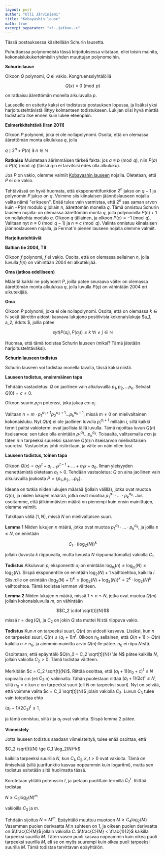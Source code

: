 ```yaml
---
layout: post
author: "Olli Järviniemi"
title: "Kobayashin lause"
math: true
excerpt_separator: "<!--jatkuu-->"
---
```


Tässä postauksessa käsitellään Schurin lausetta.

<!--jatkuu-->

Puhuttaessa polynomeista tässä kirjoituksessa viitataan, ellei toisin mainita, kokonaislukukertoimisiin yhden muuttujan polynomeihin.

**Schurin lause**

Olkoon $Q$ polynomi, $Q$ ei vakio. Kongruenssiyhtälöllä

$$Q(x) \equiv 0 \pmod{p}$$

on ratkaisu äärettömän monella alkuluvulla $p$.

Lauseelle on esitetty kaksi eri todistusta postauksen lopussa, ja lisäksi yksi harjoitustehtävistä liittyy kolmanteen todistukseen. Lukijan olisi hyvä miettiä todistusta itse ennen kuin lukee eteenpäin.


**Esimerkkitehtävä (Iran 2011)**

Olkoon $P$ polynomi, joka ei ole nollapolynomi. Osoita, että on olemassa äärettömän monta alkulukua $q$, jolla

$q \mid 2^n + P(n) \ \exists \ n \in \mathbb{N}$

**Ratkaisu**
Muistetaan äärimmäisen tärkeä fakta: jos $a \equiv b \pmod{q}$, niin $P(a) \equiv P(b) \pmod{q}$ (tässä $q$:n ei tarvitsisi edes olla alkuluku).

Jos $P$ on vakio, olemme valmiit [Kobayashin lauseen](https://blog.matematiikkakilpailut.fi/2018/05/02/Kobayashi.html) nojalla. Oletetaan, että $P$ ei ole vakio.

Tehtävässä on hyvä huomata, että eksponenttifunktion $2^n$ jakso on $q-1$ ja polynomin $P$ jakso on $q$. Voimme siis kiinalaisen jäännöslauseen nojalla valita nämä "erikseen". Enää tulee vain varmistaa, että $2^n$ saa saman arvon kuin $-P(n)$ modulo $q$ jollain $n$, äärettömän monella $q$. Tämä onnistuu Schurin lauseen nojalla: on olemassa äärettömän monta $q$, jolla polynomilla $P(n) + 1$ on nollakohta modulo $q$. Olkoon $q$ tällainen, ja olkoon $P(c) \equiv -1 \pmod {q}$. Valitaan nyt $n \equiv 0 \pmod{q-1}$ ja $n \equiv c \pmod{q}$. Valinta onnistuu kiinalaisen jäännöslauseen nojalla, ja Fermat'n pienen lauseen nojalla olemme valmiit.

**Harjoitustehtäviä**

**Baltian tie 2004, T8**

Olkoon $f$ polynomi, $f$ ei vakio. Osoita, että on olemassa sellainen $n$, jolla luvulla $f(n)$ on vähintään $2004$ eri alkutekijää.

**Oma (jatkoa edelliseen)**

Määritä kaikki ne polynomit $P$, joilla pätee seuraava väite: on olemassa äärettömän monta alkulukua $q$, jolla luvulla $P(q)$ on vähintään $2004$ eri alkutekijää.

**Oma**

Olkoon $P$ polynomi, joka ei ole nollapolynomi. Osoita, että on olemassa $k \in \mathbb{N}$ sekä ääretön aidosti kasvava lukujono positiivisia kokonaislukuja $a_1, a_2, \ldots $, joilla pätee

$$syt(P(a_i), P(a_j)) \le k \ \forall i \neq j \in \mathbb{N}$$

Huomaa, että tämä todistaa Schurin lauseen (miksi? Tämä jätetään harjoitustehtäväksi).



**Schurin lauseen todistus**

Schurin lauseen voi todistaa monella tavalla, tässä kaksi niistä.


**Lauseen todistus, ensimmäinen tapa**

Tehdään vastaoletus: $Q$ on jaollinen vain alkuluvuilla $p_1, p_2, \ldots p_k$. Selvästi $Q(0) = c \neq 0$.

Olkoon suurin $p_i$:n potenssi, joka jakaa $c$:n $a_i$.

Valitaan $n = m \cdot p_1^{a_1 + 1}p_2^{a_2 + 1} \ldots p_k^{a_k + 1}$, missä $m \neq 0$ on mielivaltainen kokonaisluku. Nyt $Q(n)$ ei ole jaollinen luvulla $p_i^{a_i + 1}$ millään $i$, sillä kaikki termit paitsi vakiotermi ovat jaollisia tällä luvulla. Tämä rajoittaa luvun $Q(n)$ itseisarvoa: sen tulee olla enintään $p_1^{a_1} \ldots p_k^{a_k}$. Toisaalta, valitsemalla $m$:n ja täten $n$:n tarpeeksi suureksi saamme $Q(n)$:n itseisarvon mielivaltaisen suureksi. Vastaoletus johti ristiriitaan, ja väite on näin ollen tosi.

**Lauseen todistus, toinen tapa**

Olkoon $Q(x) = a_tx^t + a_{t-1}x^{t-1} + \ldots + a_1x + a_0$. Ilman yleisyyden menettämistä oletetaan $a_t > 0$. Tehdään vastaoletus: $Q$ on aina jaollinen vain alkuluvuilla joukosta $P = \lbrace p_1, p_2, \ldots p_k \rbrace$.

Ideana on tutkia niiden lukujen määrää (jollain välillä), jotka ovat muotoa $Q(n)$, ja niiden lukujen määrää, jotka ovat muotoa $p_1^{\alpha_1} \cdot \ldots \cdot p_k^{\alpha_k}$. Jos osoitamme, että jälkimmäisten määrä on pienempi kuin ensin mainittujen, olemme valmiit.

Tutkitaan väliä $[1, N]$, missä $N$ on mielivaltaisen suuri.

**Lemma 1**
Niiden lukujen $n$ määrä, jotka ovat muotoa $p_1^{\alpha_1} \cdot \ldots \cdot p_k^{\alpha_k}$, ja joilla $n \le N$, on enintään

$$C_1 \cdot (\log_2(N))^k$$

jollain (luvusta $k$ riippuvalla, mutta luvusta $N$ riippumattomalla) vakiolla $C_1$.

**Todistus**
Alkuluvun $p_i$ eksponentti $\alpha_i$ on enintään $\log_{p_i}(n) \le \log_{p_i}(N) \le \log_2(N)$. Siispä eksponentille on enintään $\log_2(N) + 1$ vaihtoehtoa, kaikilla $i$. Siis $n$:lle on enintään $(\log_2(N) + 1)^k \le (\log_2(N) + \log_2(N))^k = 2^k \cdot \log_2(N)^k$ vaihtoehtoa. Tämä todistaa lemman väitteen.

**Lemma 2**
Niiden lukujen $n$ määrä, missä $1 \le n \le N$, jotka ovat muotoa $Q(m)$ jollain kokonaisluvulla $m$, on vähintään

$$C_2 \cdot \sqrt[t]{N}$$

missä $t = \deg(Q)$, ja $C_2$ on jokin $Q$:sta muttei $N$:stä riippuva vakio.

**Todistus**
Kun $n$ on tarpeeksi suuri, $Q(n)$ on aidosti kasvava. Lisäksi, kun $n$ on tarpeeksi suuri, $Q(n) \le (a_t + 1)n^t$. Olkoon $n_0$ sellainen, että $Q(n+1) > Q(n)$ kaikilla $n \ge n_0$, ja aiemmin mainittu arvio $Q(n)$:lle pätee. $n_0$ ei riipu $N$:stä.

Osoitetaan, että epäyhtälö $Q(n_0 + C_2 \sqrt[t]{N}) \le N$ pätee kaikilla $N$, jollain vakiolla $C_2 > 0$. Tämä todistaa väitteen.


Merkitään $c = C_2 \sqrt[t]{N}$. Riittää osoittaa, että $(a_t + 1)(n_0 + c)^t \le N$ sopivalla $c$:n (eli $C_2$:n) valinnalla. Tähän puolestaan riittää $(a_t + 1)(2c)^t \le N$, sillä $n_0 < c$ kun $c$ on tarpeeksi suuri (eli $N$ on tarpeeksi suuri). Nyt on selvää, että voimme valita $c = C_3 \sqrt[t]{N}$ jolain vakiolla $C_3$. Luvun $C_3$ tulee vain toteuttaa ehto

$(a_t + 1)(2C_3)^t \le 1$,

ja tämä onnistuu, sillä $t$ ja $a_t$ ovat vakioita. Siispä lemma 2 pätee.

**Viimeistely**

Jotta lauseen todistus saadaan viimeisteltyä, tulee enää osoittaa, että

$C_2 \sqrt[t]{N} \ge C_1 \log_2(N)^k$

kaikilla tarpeeksi suurilla $N$, kun $C_1, C_2, k, t > 0$ ovat vakioita. Tämä on ilmiselvää (sillä juurifunktio kasvaa nopeammin kuin logaritmi), mutta sen todistus esitetään siitä huolimatta tässä.

Korotetaan yhtälö potenssiin $t$, ja jaetaan puolittain termillä $C_2^t$. Riittää todistaa

$N \ge C_3 \log_2(N)^m$

vakioilla $C_3$ ja $m$.

Tehdään sijoitus $N = M^m$. Epäyhtälö muuttuu muotoon $M \ge C_4 \log_2(M)$ Vasemman puolen derivaatta $M$:n suhteen on $1$, ja oikean puolen derivaatta on $\frac{C}{M}$ jollain vakiolla $C$. $\frac{C}{M} < \frac{1}{2}$ kaikilla tarpeeksi suurilla $M$. Täten vasen puoli kasvaa nopeammin kuin oikea puoli tarpeeksi suurilla $M$, eli se on myös suurempi kuin oikea puoli tarpeeksi suurilla $M$. Tämä todistaa tarvittavan epäyhtälön.
